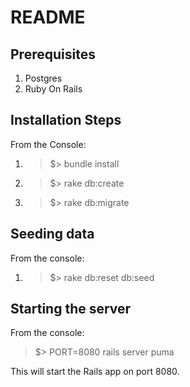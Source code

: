 # README

## Prerequisites

1. Postgres
2. Ruby On Rails

## Installation Steps

From the Console:

1. > $> bundle install
2. > $> rake db:create
3. > $> rake db:migrate

## Seeding data

From the console:

1. > $> rake db:reset db:seed

## Starting the server

From the console:

> $> PORT=8080 rails server puma

This will start the Rails app on port 8080.
